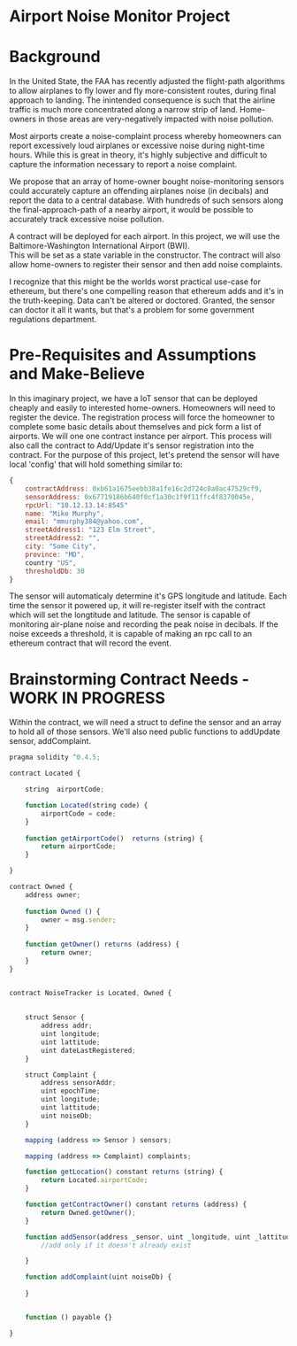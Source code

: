 # Airport Noise Monitor Project


# Background
In the United State, the FAA has recently adjusted the flight-path algorithms to allow airplanes to fly lower and fly more-consistent routes, during final approach to landing.
The inintended consequence is such that the airline traffic is much more concentrated along 
a narrow strip of land.  Home-owners in those areas are very-negatively impacted with noise pollution.

Most airports create a noise-complaint process whereby homeowners can report excessively loud airplanes or excessive noise during night-time hours.
While this is great in theory, it's highly subjective and difficult to capture the information necessary to report a noise complaint.

We propose that an array of home-owner bought noise-monitoring sensors could accurately capture an offending airplanes noise (in decibals) and report the data to a central database.
With hundreds of such sensors along the final-approach-path of a nearby airport, it would be possible to accurately track excessive noise pollution.

A contract will be deployed for each airport.  In this project, we will use the Baltimore-Washington International Airport (BWI).  
This will be set as a state variable in the constructor.  The contract will also allow home-owners to register their sensor and then add noise complaints.

I recognize that this might be the worlds worst practical use-case for ethereum, but there's one compelling reason that ethereum adds and it's in the truth-keeping.  Data 
can't be altered or doctored.  Granted, the sensor can doctor it all it wants, but that's a problem for some government regulations department.

# Pre-Requisites and Assumptions and Make-Believe
In this imaginary project, we have a IoT sensor that can be deployed cheaply and easily to interested home-owners.
Homeowners will need to register the device. The registration process will force the homeowner to complete some 
basic details about themselves and pick form a list of airports.  We will one one contract instance per airport.  This process 
will also call the contract to Add/Update it's sensor registration into the contract.
For the purpose of this project, let's pretend  the sensor will have local 'config' that will hold something similar to:

```javascript
{
	contractAddress: 0xb61a1675eebb38a1fe16c2d724c0a0ac47529cf9,
	sensorAddress: 0x67719186b640f0cf1a30c1f9f11ffc4f8370045e,
	rpcUrl: "10.12.13.14:8545"
	name: "Mike Murphy",
	email: "mmurphy384@yahoo.com",
	streetAddress1: "123 Elm Street",
	streetAddress2: "",
	city: "Some City",
	province: "MD",
	country "US",
	thresholdDb: 30
}
```

The sensor will automaticaly determine it's GPS longitude and latitude.
Each time the sensor it powered up, it will re-register itself with the contract which will set the longtitude and latitude.
The sensor  is capable of monitoring air-plane noise and recording the peak noise in decibals.
If the noise exceeds a threshold, it is capable of making an rpc call to an ethereum contract that will record the event.


# Brainstorming Contract Needs - WORK IN PROGRESS
Within the contract, we will need a struct to define the sensor and an array to hold all of those sensors.  We'll also need public functions to addUpdate sensor, addComplaint.

```javascript
pragma solidity ^0.4.5;

contract Located {

    string  airportCode;

    function Located(string code) {
        airportCode = code;
    }
    
    function getAirportCode()  returns (string) {
        return airportCode;
    }

}

contract Owned {
    address owner;
    
    function Owned () {
        owner = msg.sender;
    }
    
    function getOwner() returns (address) {
        return owner;
    }
}


contract NoiseTracker is Located, Owned {
	
    
	struct Sensor {
		address addr;
		uint longitude;
		uint lattitude;
		uint dateLastRegistered;
	}

	struct Complaint {
		address sensorAddr;
		uint epochTime;
		uint longitude;
		uint lattitude;		
		uint noiseDb;
	}

	mapping (address => Sensor ) sensors;

	mapping (address => Complaint) complaints;

    function getLocation() constant returns (string) {
        return Located.airportCode;
    }

    function getContractOwner() constant returns (address) {
        return Owned.getOwner();
    }    

	function addSensor(address _sensor, uint _longitude, uint _lattitude)  {
	    //add only if it doesn't already exist

	}	

	function addComplaint(uint noiseDb) {
	    
	}                                  


    function () payable {}

}
 ```
